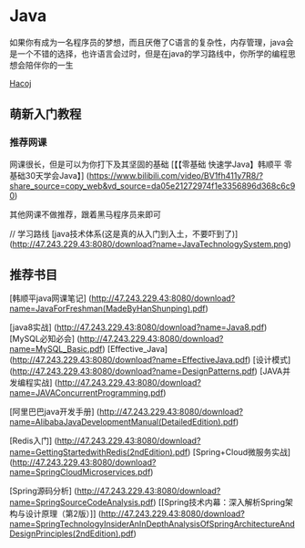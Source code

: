 # Java
如果你有成为一名程序员的梦想，而且厌倦了C语言的复杂性，内存管理，java会是一个不错的选择，也许语言会过时，但是在java的学习路线中，你所学的编程思想会陪伴你的一生

[Hacoj](../贡献者/Hacoj.md)

## 萌新入门教程

### 推荐网课
网课很长，但是可以为你打下及其坚固的基础
[【【零基础 快速学Java】韩顺平 零基础30天学会Java】] (https://www.bilibili.com/video/BV1fh411y7R8/?share_source=copy_web&vd_source=da05e21272974f1e3356896d368c6c90)

其他网课不做推荐，跟着黑马程序员来即可


// 学习路线
[java技术体系(这是真的从入门到入土，不要吓到了)] (http://47.243.229.43:8080/download?name=JavaTechnologySystem.png)

## 推荐书目

[韩顺平java网课笔记] (http://47.243.229.43:8080/download?name=JavaForFreshman(MadeByHanShunping).pdf)

[java8实战] (http://47.243.229.43:8080/download?name=Java8.pdf)
[MySQL必知必会] (http://47.243.229.43:8080/download?name=MySQL_Basic.pdf)
[Effective_Java] (http://47.243.229.43:8080/download?name=EffectiveJava.pdf)
[设计模式] (http://47.243.229.43:8080/download?name=DesignPatterns.pdf)
[JAVA并发编程实战] (http://47.243.229.43:8080/download?name=JAVAConcurrentProgramming.pdf)


[阿里巴巴java开发手册] (http://47.243.229.43:8080/download?name=AlibabaJavaDevelopmentManual(DetailedEdition).pdf)

[Redis入门] (http://47.243.229.43:8080/download?name=GettingStartedwithRedis(2ndEdition).pdf)
[Spring+Cloud微服务实战] (http://47.243.229.43:8080/download?name=SpringCloudMicroservices.pdf)

[Spring源码分析] (http://47.243.229.43:8080/download?name=SpringSourceCodeAnalysis.pdf)
[[Spring技术内幕：深入解析Spring架构与设计原理（第2版）]] (http://47.243.229.43:8080/download?name=SpringTechnologyInsiderAnInDepthAnalysisOfSpringArchitectureAndDesignPrinciples(2ndEdition).pdf)

